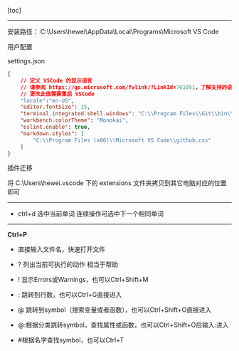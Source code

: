 [toc]

---

安装路径： C:\Users\hewei\AppData\Local\Programs\Microsoft VS Code

用户配置

settings.json
```json
{
    // 定义 VSCode 的显示语言
    // 请参阅 https://go.microsoft.com/fwlink/?LinkId=761051，了解支持的语言列表
    // 更改此值需要重启 VSCode
    "locale":"en-US",
    "editor.fontSize": 15,
    "terminal.integrated.shell.windows": "C:\\Program Files\\Git\\bin\\bash.exe",
    "workbench.colorTheme": "Monokai",
    "eslint.enable": true,
    "markdown.styles": [
        "C:\\Program Files (x86)\\Microsoft VS Code\\github.css"
    ]
}
```

插件迁移

将 C:\Users\hewei\.vscode 下的 extensions 文件夹拷贝到其它电脑对应的位置即可

---

- ctrl+d 选中当前单词 连续操作可选中下一个相同单词

---
**Ctrl+P**

- 直接输入文件名，快速打开文件

- ? 列出当前可执行的动作  相当于帮助

- ! 显示Errors或Warnings，也可以Ctrl+Shift+M

- : 跳转到行数，也可以Ctrl+G直接进入

- @ 跳转到symbol（搜索变量或者函数），也可以Ctrl+Shift+O直接进入

- @:根据分类跳转symbol，查找属性或函数，也可以Ctrl+Shift+O后输入:进入

- #根据名字查找symbol，也可以Ctrl+T